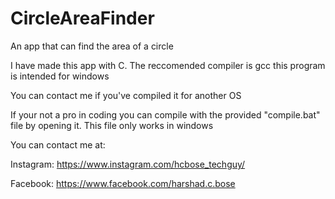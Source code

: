 # CircleAreaFinder
An app that can find the area of a circle

I have made this app with C.
 The reccomended compiler is gcc
 this program is intended for windows
 
 You can contact me if you've compiled it for another OS
 
 If your not a pro in coding you can compile with the provided "compile.bat" file by opening it. This file only works in windows

You can contact me at:

Instagram: https://www.instagram.com/hcbose_techguy/

Facebook: https://www.facebook.com/harshad.c.bose
